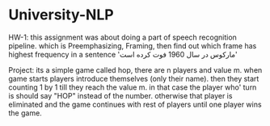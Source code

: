 # University-NLP

HW-1: this assignment was about doing a part of speech recognition pipeline. which is Preemphasizing, Framing, then find out which frame has highest frequency in a sentence 'مارکوس در سال 1960 فوت کرده است'

Project: its a simple game called hop, there are n players and value m. when game starts players introduce themselves (only their name). then they start counting 1 by 1 till they reach the value m. in that case the player who' turn is should say "HOP" instead of the number. otherwise that player is eliminated and the game continues with rest of players until one player wins the game.
